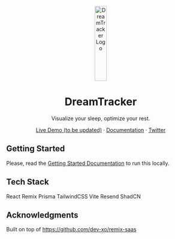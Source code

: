 <div align="center">
<img src="https://images.unsplash.com/photo-1585128719715-46776b56a0d1?q=80&w=3416&auto=format&fit=crop&ixlib=rb-4.0.3&ixid=M3wxMjA3fDB8MHxwaG90by1wYWdlfHx8fGVufDB8fHx8fA%3D%3D" width="25%" height="200px" alt="DreamTracker Logo">
</div>

<h1 align="center">
DreamTracker
</h1>

<div align="center">
  <p>
Visualize your sleep, optimize your rest.  </p>
</div>

<div align="center">
  <p>
    <a href="">Live Demo (to be updated)</a>
    ·
    <a href="https://github.com/timeowilliams/health-data-visualizertree/main/docs">Documentation</a>
    ·
    <a href="https://twitter.com/timeowilliams">Twitter</a>
  </p>
</div>

## Getting Started

Please, read the [Getting Started Documentation](https://github.com/timeowilliams/health-data-visualizer/tree/main/docs#remix-saas-documentation) to run this locally.

## Tech Stack

React
Remix
Prisma
TailwindCSS
Vite
Resend
ShadCN

## Acknowledgments

Built on top of https://github.com/dev-xo/remix-saas
